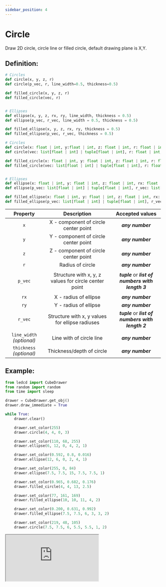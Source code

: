 ```yaml
---
sidebar_position: 4
---
```


# Circle

Draw 2D circle, circle line or filled circle, default drawing plane is X,Y.

## Definition:

```python title="Simplified definition"
# Circles
def circle(x, y, z, r)
def circle(p_vec, r, line_width=0.5, thickness=0.5)

def filled_circle(x, y, z, r)
def filled_circle(vec, r)


# Ellipses
def ellipse(x, y, z, rx, ry, line_width, thickness = 0.5)
def ellipse(p_vec, r_vec, line_width = 0.5, thickness = 0.5)

def filled_ellipse(x, y, z, rx, ry, thickness = 0.5)
def filled_ellipse(p_vec, r_vec, thickness = 0.5)
```

```python title="Complete definition"
# Circles
def circle(x: float | int, y:float | int, z: float | int, r: float | int) -> None
def circle(vec: list[float | int] | tuple[float | int], r: float | int, line_width = 0.5: float | int, thickness = 0.5: float | int) -> None

def filled_circle(x: float | int, y: float | int, z: float | int, r: float | int) -> None
def filled_circle(vec: list[float | int] | tuple[float | int], r: float | int) -> None


# Ellipses
def ellipse(x: float | int, y: float | int, z: float | int, rx: float | int, ry: float | int, line_width: float | int, thickness = 0.5: float | int) -> None
def ellipse(p_vec: list[float | int] | tuple[float | int], r_vec: list[float | int] | tuple[float | int], line_width = 0.5: float | int, thickness = 0.5: float | int) -> None

def filled_ellipse(x: float | int, y: float | int, z: float | int, rx: float | int, ry: float | int, thickness = 0.5: float | int) -> None
def filled_ellipse(p_vec: list[float | int] | tuple[float | int], r_vec: list[float | int] | tuple[float | int], thickness = 0.5: float | int) -> None
```

|         Property          |                      Description                      |                  Accepted values                   |
| :-----------------------: | :---------------------------------------------------: | :------------------------------------------------: |
|            `x`            |         X - component of circle center point          |                  _**any number**_                  |
|            `y`            |         Y - component of circle center point          |                  _**any number**_                  |
|            `z`            |         Z - component of circle center point          |                  _**any number**_                  |
|            `r`            |                   Radius of circle                    |                  _**any number**_                  |
|                           |                                                       |                                                    |
|          `p_vec`          | Structure with x, y, z values for circle center point | _**tuple**_ or _**list of numbers with length 3**_ |
|                           |                                                       |                                                    |
|           `rx`            |                 X - radius of ellipse                 |                  _**any number**_                  |
|           `ry`            |                 Y - radius of ellipse                 |                  _**any number**_                  |
|          `r_vec`          |    Structure with x, y values for ellipse radiuses    | _**tuple**_ or _**list of numbers with length 2**_ |
|                           |                                                       |                                                    |
| `line_width` _(optional)_ |               Line with of circle line                |                  _**any number**_                  |
| `thickness` _(optional)_  |               Thickness/depth of circle               |                  _**any number**_                  |

## Example:

<div id="code_block_hidden" hidden></div>

```python
from ledcd import CubeDrawer
from random import random
from time import sleep

drawer = CubeDrawer.get_obj()
drawer.draw_immediate = True

while True:
    drawer.clear()

    drawer.set_color(255)
    drawer.circle(4, 4, 0, 3)

    drawer.set_color(110, 68, 255)
    drawer.ellipse(6, 12, 0, 4, 2, 1)

    drawer.set_color(0.592, 0.8, 0.016)
    drawer.ellipse(12, 6, 0, 2, 4, 1)

    drawer.set_color(255, 0, 84)
    drawer.ellipse(7.5, 7.5, 15, 7.5, 7.5, 1)

    drawer.set_color(0.965, 0.682, 0.176)
    drawer.filled_circle(4, 4, 13, 2.5)

    drawer.set_color(77, 161, 169)
    drawer.filled_ellipse(10, 10, 11, 4, 2)

    drawer.set_color(0.200, 0.631, 0.992)
    drawer.filled_ellipse(7.5, 7.5, 6, 3, 3, 2)

    drawer.set_color(219, 48, 105)
    drawer.circle(7.5, 7.5, 6, 5.5, 5.5, 1, 2)
```

<script>
  let _ = () => {
    (() => {
      document["cur_state"] = -1;

      document["ind_line_map"] = new Object();
      document.ind_line_map[0] = 8;
      document.ind_line_map[1] = 10;
      document.ind_line_map[2] = 11;
      document.ind_line_map[3] = 13;
      document.ind_line_map[4] = 14;
      document.ind_line_map[5] = 16;
      document.ind_line_map[6] = 17;
      document.ind_line_map[7] = 19;
      document.ind_line_map[8] = 20;
      document.ind_line_map[9] = 22;
      document.ind_line_map[10] = 23;
      document.ind_line_map[11] = 25;
      document.ind_line_map[12] = 26;
      document.ind_line_map[13] = 28;
      document.ind_line_map[14] = 29;
      document.ind_line_map[15] = 31;
      document.ind_line_map[16] = 32;

      window.addEventListener("message", function (e) {
          if (e.data == document.cur_state || e.data < 0)
            return;
          
          const tmp = document.querySelectorAll("#code_block_hidden ~ div .token-line")[document.ind_line_map[document.cur_state]];
          if (tmp)
            if (tmp.classList.contains("active_code_line"))
              tmp.classList.remove("active_code_line")

          document.cur_state = e.data;
          const tmp1 = document.querySelectorAll("#code_block_hidden ~ div .token-line")[document.ind_line_map[document.cur_state]];
          if (tmp1)
            tmp1.classList.add("active_code_line")
          
      }, false);


    })()
  }
</script>

<iframe src="http://cube.grvcp.lv/examples/circle/index.html">
  <p>Your browser does not support iframes.</p>
</iframe>
